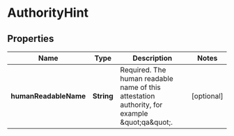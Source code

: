 # AuthorityHint

## Properties
Name | Type | Description | Notes
------------ | ------------- | ------------- | -------------
**humanReadableName** | **String** | Required. The human readable name of this attestation authority, for example \&quot;qa\&quot;. |  [optional]
